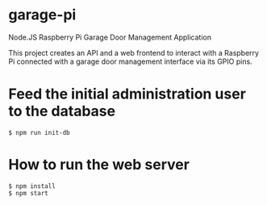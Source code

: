 # garage-pi
Node.JS Raspberry Pi Garage Door Management Application

This project creates an API and a web frontend to interact with a Raspberry Pi connected with a garage door management interface via its GPIO pins.

# Feed the initial administration user to the database
```
$ npm run init-db
```

# How to run the web server
```
$ npm install
$ npm start
```